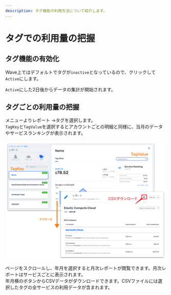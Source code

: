 ```yaml
---
description: タグ機能の利用方法について紹介します。
---
```


# タグでの利用量の把握

## タグ機能の有効化

Wave上ではデフォルトでタグが`inactive`となっているので、クリックして`Active`にします。

`Active`にした2日後からデータの集計が開始されます。

## タグごとの利用量の把握

メニューよりレポート
→タグを選択します。  
`TagKey`と`TagValue`を選択するとアカウントごとの明細と同様に、当月のデータやサービスランキングが表示されます。

![&#x30BF;&#x30B0;&#x30DA;&#x30FC;&#x30B8;](../.gitbook/assets/snip20180724_32.png)

ページをスクロールし、年月を選択すると月次レポートが閲覧できます。月次レポートはサービスごとに表示されます。  
年月横のボタンからCSVデータがダウンロードできます。CSVファイルには選択したタグの全サービスの利用データが含まれます。



